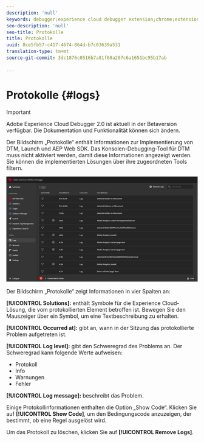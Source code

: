 ```yaml
---
description: 'null'
keywords: debugger;experience cloud debugger extension;chrome;extension;logs
seo-description: 'null'
seo-title: Protokolle
title: Protokolle
uuid: 8ce5fb57-c417-4674-864d-b7c03639a531
translation-type: tm+mt
source-git-commit: 3dc1876c0516b7a81f68a207c6a1651bc95b17ab

---
```



# Protokolle {#logs}

>[!IMPORTANT]
>
>Adobe Experience Cloud Debugger 2.0 ist aktuell in der Betaversion verfügbar. Die Dokumentation und Funktionalität können sich ändern.

Der Bildschirm „Protokolle“ enthält Informationen zur Implementierung von DTM, Launch und AEP Web SDK. Das Konsolen-Debugging-Tool für DTM muss nicht aktiviert werden, damit diese Informationen angezeigt werden. Sie können die implementierten Lösungen über ihre zugeordneten Tools filtern.

![](assets/logs.jpg)

Der Bildschirm „Protokolle“ zeigt Informationen in vier Spalten an:

**[!UICONTROL Solutions]:** enthält Symbole für die Experience Cloud-Lösung, die vom protokollierten Element betroffen ist. Bewegen Sie den Mauszeiger über ein Symbol, um eine Textbeschreibung zu erhalten.

**[!UICONTROL Occurred at]:** gibt an, wann in der Sitzung das protokollierte Problem aufgetreten ist.

**[!UICONTROL Log level]:** gibt den Schweregrad des Problems an. Der Schweregrad kann folgende Werte aufweisen:

* Protokoll
* Info
* Warnungen
* Fehler

**[!UICONTROL Log message]:** beschreibt das Problem.

Einige Protokollinformationen enthalten die Option „Show Code“. Klicken Sie auf **[!UICONTROL Show Code]**, um den Bedingungscode anzuzeigen, der bestimmt, ob eine Regel ausgelöst wird.

Um das Protokoll zu löschen, klicken Sie auf **[!UICONTROL Remove Logs]**.

